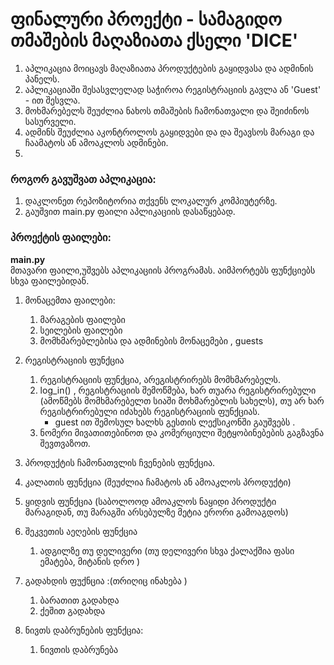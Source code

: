 # ფინალური პროექტი - სამაგიდო თმაშების მაღაზიათა ქსელი 'DICE'

1. აპლიკაცია მოიცავს მაღაზიათა პროდუქტების გაყიდვასა და ადმინის პანელს.
2. აპლიკაციაში შესასვლელად საჭიროა რეგისტრაციის გავლა ან 'Guest' - ით შესვლა.
3. მოხმარებელს შეუძლია ნახოს თმაშების ჩამონათვალი და შეიძინოს სასურველი.
4. ადმინს შეუძლია აკონტროლოს გაყიდვები და და შეავსოს მარაგი და ჩაამატოს ან ამოაკლოს ადმინები.
5. 

### როგორ გავუშვათ აპლიკაცია:
1. დაკლონეთ რეპოზიტორია თქვენს ლოკალურ კომპიუტერზე.
2. გაუშვით main.py ფაილი აპლიკაციის დასაწყებად.

### პროექტის ფაილები:

   **main.py**  
   მთავარი ფაილი,უშვებს აპლიკაციის პროგრამას.
   აიმპორტებს ფუნქციებს სხვა ფაილებიდან.


1. მონაცემთა ფაილები:
    1. მარაგების ფაილები 
    2. სეილების ფაილები 
    3. მომხმარებლებისა და ადმინების მონაცემები , guests

2. რეგისტრაციის ფუნქცია 
    1. რეგისტრაციის ფუნქცია, არეგისტრირებს მომხმარებელს.
    2. log_in() , რეგისტრაციის შემოწმება, ხარ თუარა რეგისტრირებული (ამოწმებს მომხმარებელთ სიაში მოხმარებლის სახელს), თუ არ ხარ რეგისტრირებული იძახებს რეგისტრაციის ფუნქციას.
        - guest ით შემოსულ ხალხს გესთის ლექსიკონში გაუშვებს .
    3. ნომერი მივათითებინოთ და კომერციული შეტყობინებების გაგზავნა შევთვაზოთ.

3. პროდუქტის ჩამონათვლის ჩვენების ფუნქცია.

4. კალათის ფუნქცია (შეუძლია ჩამატოს ან ამოაკლოს პროდუქტი)

5. ყიდვის ფუნქცია (საბოლოოდ ამოაკლოს ნაყიდი პროდუქტი მარაგიდან, თუ მარაგში არსებულზე მეტია ერორი გამოაგდოს)

6. შეკვეთის აეღების ფუნქცია 
    1. ადგილზე თუ დელივერი (თუ დელივერი სხვა ქალაქშია ფასი ემატება, მიტანის დრო )
7. გადახდის ფუქნცია :(თრიღიც ინახება )
    1. ბარათით გადახდა 
    2. ქეშით გადახდა 
8. ნივთს დაბრუნების ფუნქცია:
    1. ნივთის დაბრუნება 

   

    

